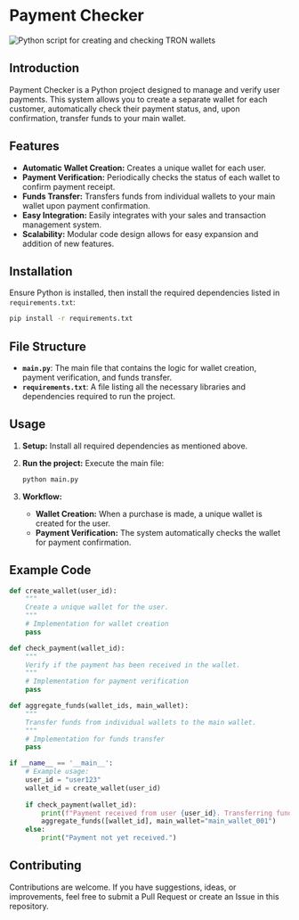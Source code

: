 # Payment Checker
![Python script for creating and checking TRON wallets](https://github.com/user-attachments/assets/e98af15e-7244-46a2-95f1-e32e4092d548)

## Introduction

Payment Checker is a Python project designed to manage and verify user payments. This system allows you to create a separate wallet for each customer, automatically check their payment status, and, upon confirmation, transfer funds to your main wallet.

## Features

- **Automatic Wallet Creation:** Creates a unique wallet for each user.
- **Payment Verification:** Periodically checks the status of each wallet to confirm payment receipt.
- **Funds Transfer:** Transfers funds from individual wallets to your main wallet upon payment confirmation.
- **Easy Integration:** Easily integrates with your sales and transaction management system.
- **Scalability:** Modular code design allows for easy expansion and addition of new features.

## Installation

Ensure Python is installed, then install the required dependencies listed in `requirements.txt`:

```bash
pip install -r requirements.txt
```

## File Structure

- **`main.py`**: The main file that contains the logic for wallet creation, payment verification, and funds transfer.
- **`requirements.txt`**: A file listing all the necessary libraries and dependencies required to run the project.

## Usage

1. **Setup:** Install all required dependencies as mentioned above.
2. **Run the project:** Execute the main file:

    ```bash
    python main.py
    ```

3. **Workflow:**
   - **Wallet Creation:** When a purchase is made, a unique wallet is created for the user.
   - **Payment Verification:** The system automatically checks the wallet for payment confirmation.

## Example Code

```python
def create_wallet(user_id):
    """
    Create a unique wallet for the user.
    """
    # Implementation for wallet creation
    pass

def check_payment(wallet_id):
    """
    Verify if the payment has been received in the wallet.
    """
    # Implementation for payment verification
    pass

def aggregate_funds(wallet_ids, main_wallet):
    """
    Transfer funds from individual wallets to the main wallet.
    """
    # Implementation for funds transfer
    pass

if __name__ == '__main__':
    # Example usage:
    user_id = "user123"
    wallet_id = create_wallet(user_id)
    
    if check_payment(wallet_id):
        print(f"Payment received from user {user_id}. Transferring funds...")
        aggregate_funds([wallet_id], main_wallet="main_wallet_001")
    else:
        print("Payment not yet received.")
```


## Contributing

Contributions are welcome. If you have suggestions, ideas, or improvements, feel free to submit a Pull Request or create an Issue in this repository.


